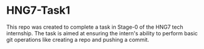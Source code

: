 # HNG7-Task1
This repo was created to complete a task in Stage-0 of the HNG7 tech internship. The task is aimed at ensuring the intern's ability to perform basic git operations like creating a repo and pushing a commit.

